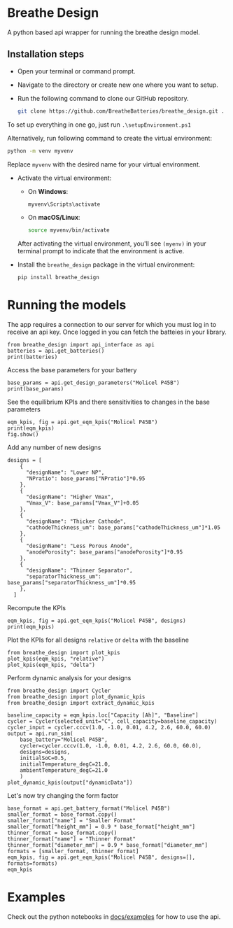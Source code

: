# Breathe Design

A python based api wrapper for running the breathe design model.

## Installation steps

- Open your terminal or command prompt.
- Navigate to the directory or create new one where you want to setup.
- Run the following command to clone our GitHub repository.

  ```bash
  git clone https://github.com/BreatheBatteries/breathe_design.git .
  ```

 To set up everything in one go, just run `.\setupEnvironment.ps1`

 Alternatively, run following command to create the virtual environment:

  ```bash
  python -m venv myvenv
  ```

  Replace `myvenv` with the desired name for your virtual environment.

- Activate the virtual environment:
  - On **Windows**:
    ```cmd
    myvenv\Scripts\activate
    ```
  - On **macOS/Linux**:
    ```bash
    source myvenv/bin/activate
    ```

  After activating the virtual environment, you'll see `(myenv)` in your terminal prompt to indicate that the environment is active.

- Install the `breathe_design` package in the virtual environment:

  ```
  pip install breathe_design
  ```

# Running the models

The app requires a connection to our server for which you must log in to receive an api key. Once logged in you can fetch the batteies in your library.

```
from breathe_design import api_interface as api
batteries = api.get_batteries()
print(batteries)
```

Access the base parameters for your battery

```
base_params = api.get_design_parameters("Molicel P45B")
print(base_params)
```

See the equilibrium KPIs and there sensitivities to changes in the base parameters

```
eqm_kpis, fig = api.get_eqm_kpis("Molicel P45B")
print(eqm_kpis)
fig.show()
```

Add any number of new designs

```
designs = [
    {
      "designName": "Lower NP",
      "NPratio": base_params["NPratio"]*0.95
    },
    {
      "designName": "Higher Vmax",
      "Vmax_V": base_params["Vmax_V"]+0.05
    },
    {
      "designName": "Thicker Cathode",
      "cathodeThickness_um": base_params["cathodeThickness_um"]*1.05
    },
    {
      "designName": "Less Porous Anode",
      "anodePorosity": base_params["anodePorosity"]*0.95
    },
    {
      "designName": "Thinner Separator",
      "separatorThickness_um": base_params["separatorThickness_um"]*0.95
    },
  ]
```

Recompute the KPIs

```
eqm_kpis, fig = api.get_eqm_kpis("Molicel P45B", designs)
print(eqm_kpis)
```

Plot the KPIs for all designs `relative` or `delta` with the baseline

```
from breathe_design import plot_kpis
plot_kpis(eqm_kpis, "relative")
plot_kpis(eqm_kpis, "delta")
```

Perform dynamic analysis for your designs

```
from breathe_design import Cycler
from breathe_design import plot_dynamic_kpis
from breathe_design import extract_dynamic_kpis

baseline_capacity = eqm_kpis.loc["Capacity [Ah]", "Baseline"]
cycler = Cycler(selected_unit="C", cell_capacity=baseline_capacity)
cycler_input = cycler.cccv(1.0, -1.0, 0.01, 4.2, 2.6, 60.0, 60.0)
output = api.run_sim(
    base_battery="Molicel P45B",
    cycler=cycler.cccv(1.0, -1.0, 0.01, 4.2, 2.6, 60.0, 60.0),
    designs=designs,
    initialSoC=0.5,
    initialTemperature_degC=21.0,
    ambientTemperature_degC=21.0
    )
plot_dynamic_kpis(output["dynamicData"])
```

Let's now try changing the form factor

```
base_format = api.get_battery_format("Molicel P45B")
smaller_format = base_format.copy()
smaller_format["name"] = "Smaller Format"
smaller_format["height_mm"] = 0.9 * base_format["height_mm"]
thinner_format = base_format.copy()
thinner_format["name"] = "Thinner Format"
thinner_format["diameter_mm"] = 0.9 * base_format["diameter_mm"]
formats = [smaller_format, thinner_format]
eqm_kpis, fig = api.get_eqm_kpis("Molicel P45B", designs=[], formats=formats)
eqm_kpis
```

# Examples

Check out the python notebooks in [docs/examples](docs/examples) for how to use the api.
